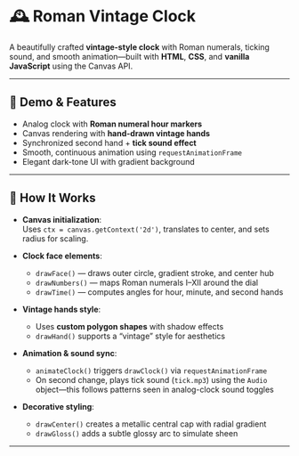 # 🕰️ Roman Vintage Clock

A beautifully crafted **vintage-style clock** with Roman numerals, ticking sound, and smooth animation—built with **HTML**, **CSS**, and **vanilla JavaScript** using the Canvas API.

---

## 🎨 Demo & Features

- Analog clock with **Roman numeral hour markers**
- Canvas rendering with **hand-drawn vintage hands**
- Synchronized second hand + **tick sound effect**
- Smooth, continuous animation using `requestAnimationFrame`
- Elegant dark-tone UI with gradient background


---


## 🧩 How It Works

- **Canvas initialization**:  
  Uses `ctx = canvas.getContext('2d')`, translates to center, and sets radius for scaling.

- **Clock face elements**:  
  - `drawFace()` — draws outer circle, gradient stroke, and center hub  
  - `drawNumbers()` — maps Roman numerals I–XII around the dial  
  - `drawTime()` — computes angles for hour, minute, and second hands

- **Vintage hands style**:  
  - Uses **custom polygon shapes** with shadow effects  
  - `drawHand()` supports a “vintage” style for aesthetics

- **Animation & sound sync**:  
  - `animateClock()` triggers `drawClock()` via `requestAnimationFrame`  
  - On second change, plays tick sound (`tick.mp3`) using the `Audio` object—this follows patterns seen in analog-clock sound toggles

- **Decorative styling**:  
  - `drawCenter()` creates a metallic central cap with radial gradient  
  - `drawGloss()` adds a subtle glossy arc to simulate sheen

---
